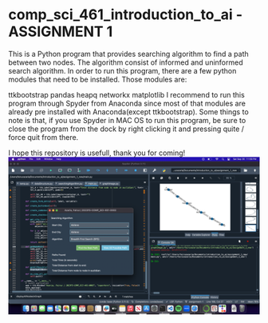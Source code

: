 # comp_sci_461_introduction_to_ai - ASSIGNMENT 1

This is a Python program that provides searching algorithm to find a path between two nodes. The algorithm consist of informed and uninformed search algorithm. In order to run this program, there are a few python modules that need to be installed. Those modules are:

ttkbootstrap
pandas
heapq
networkx
matplotlib
I recommend to run this program through Spyder from Anaconda since most of that modules are already pre installed with Anaconda(except ttkbootstrap). Some things to note is that, if you use Spyder in MAC OS to run this program, be sure to close the program from the dock by right clicking it and pressing quite / force quit from there.

I hope this repository is usefull, thank you for coming!
![Screenshot](exampleImage.png)
